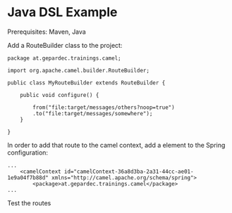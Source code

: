 Java DSL Example
===================

Prerequisites: Maven, Java

Add a RouteBuilder class to the project:

```
package at.gepardec.trainings.camel;

import org.apache.camel.builder.RouteBuilder;

public class MyRouteBuilder extends RouteBuilder {

    public void configure() {

        from("file:target/messages/others?noop=true")
        .to("file:target/messages/somewhere");
    }

}
```

In order to add that route to the camel context, add a <package> element to the Spring configuration:

```
...
    <camelContext id="camelContext-36a8d3ba-2a31-44cc-ae01-1e9a04f7b88d" xmlns="http://camel.apache.org/schema/spring">
        <package>at.gepardec.trainings.camel</package>
...
```

Test the routes
